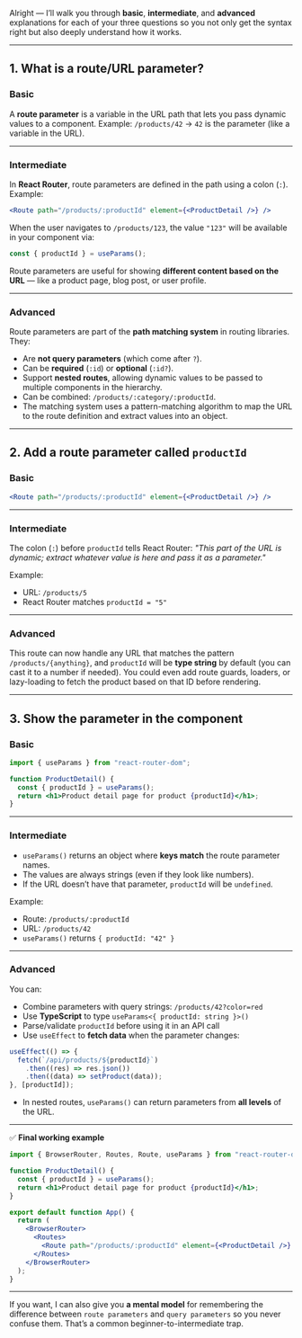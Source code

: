Alright — I’ll walk you through **basic**, **intermediate**, and **advanced** explanations for each of your three questions so you not only get the syntax right but also deeply understand how it works.

---

## **1. What is a route/URL parameter?**

### **Basic**

A **route parameter** is a variable in the URL path that lets you pass dynamic values to a component.
Example: `/products/42` → `42` is the parameter (like a variable in the URL).

---

### **Intermediate**

In **React Router**, route parameters are defined in the path using a colon (`:`).
Example:

```jsx
<Route path="/products/:productId" element={<ProductDetail />} />
```

When the user navigates to `/products/123`, the value `"123"` will be available in your component via:

```js
const { productId } = useParams();
```

Route parameters are useful for showing **different content based on the URL** — like a product page, blog post, or user profile.

---

### **Advanced**

Route parameters are part of the **path matching system** in routing libraries.
They:

- Are **not query parameters** (which come after `?`).
- Can be **required** (`:id`) or **optional** (`:id?`).
- Support **nested routes**, allowing dynamic values to be passed to multiple components in the hierarchy.
- Can be combined: `/products/:category/:productId`.
- The matching system uses a pattern-matching algorithm to map the URL to the route definition and extract values into an object.

---

## **2. Add a route parameter called `productId`**

### **Basic**

```jsx
<Route path="/products/:productId" element={<ProductDetail />} />
```

---

### **Intermediate**

The colon (`:`) before `productId` tells React Router:
_"This part of the URL is dynamic; extract whatever value is here and pass it as a parameter."_

Example:

- URL: `/products/5`
- React Router matches `productId = "5"`

---

### **Advanced**

This route can now handle any URL that matches the pattern `/products/{anything}`,
and `productId` will be **type string** by default (you can cast it to a number if needed).
You could even add route guards, loaders, or lazy-loading to fetch the product based on that ID before rendering.

---

## **3. Show the parameter in the component**

### **Basic**

```jsx
import { useParams } from "react-router-dom";

function ProductDetail() {
  const { productId } = useParams();
  return <h1>Product detail page for product {productId}</h1>;
}
```

---

### **Intermediate**

- `useParams()` returns an object where **keys match** the route parameter names.
- The values are always strings (even if they look like numbers).
- If the URL doesn’t have that parameter, `productId` will be `undefined`.

Example:

- Route: `/products/:productId`
- URL: `/products/42`
- `useParams()` returns `{ productId: "42" }`

---

### **Advanced**

You can:

- Combine parameters with query strings: `/products/42?color=red`
- Use **TypeScript** to type `useParams<{ productId: string }>()`
- Parse/validate `productId` before using it in an API call
- Use `useEffect` to **fetch data** when the parameter changes:

```jsx
useEffect(() => {
  fetch(`/api/products/${productId}`)
    .then((res) => res.json())
    .then((data) => setProduct(data));
}, [productId]);
```

- In nested routes, `useParams()` can return parameters from **all levels** of the URL.

---

✅ **Final working example**

```jsx
import { BrowserRouter, Routes, Route, useParams } from "react-router-dom";

function ProductDetail() {
  const { productId } = useParams();
  return <h1>Product detail page for product {productId}</h1>;
}

export default function App() {
  return (
    <BrowserRouter>
      <Routes>
        <Route path="/products/:productId" element={<ProductDetail />} />
      </Routes>
    </BrowserRouter>
  );
}
```

---

If you want, I can also give you **a mental model** for remembering the difference between
`route parameters` and `query parameters` so you never confuse them.
That’s a common beginner-to-intermediate trap.

